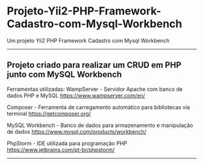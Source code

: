 # Projeto-Yii2-PHP-Framework-Cadastro-com-Mysql-Workbench
Um projeto Yii2 PHP Framework Cadastro com Mysql Workbench

-------------------------------------------------------------------------------
Projeto criado para realizar um CRUD em PHP junto com MySQL Workbench
-------------------------------------------------------------------------------

Ferramentas utilizadas:
WampServer - Servidor Apache com banco de dados PHP e MySQL
https://www.wampserver.com/en/

Composer - Ferramenta de carregamento automático para bibliotecas via terminal
https://getcomposer.org/

MySQL Workbench - Banco de dados para armazenamento e manipulação de dados
https://www.mysql.com/products/workbench/

PhpStorm - IDE utilizada para programação PHP
https://www.jetbrains.com/pt-br/phpstorm/

-------------------------------------------------------------------------------
